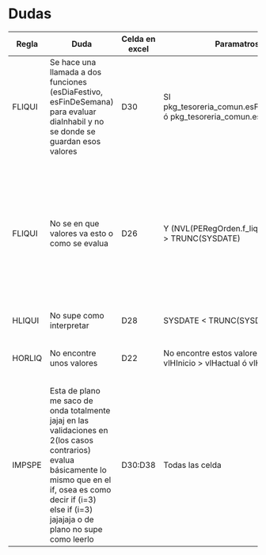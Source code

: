 # Dudas

|Regla|Duda|Celda en excel|Paramatros Especificos|Solucion propuesta|Comentario|Check|
|---|---|---|-|----------------|--|---|
|FLIQUI|Se hace una llamada a dos funciones (esDiaFestivo, esFinDeSemana) para evaluar diaInhabil y no se donde se guardan esos valores|D30|SI pkg_tesoreria_comun.esFindeSemana(vlDia_Inhabil) ó pkg_tesoreria_comun.esDiaFestivo(vlDia_Inhabil)| Invente dos parametros jaja esDiaFestivo y esFinDeSemana</br> y agrege como reglas diaInhabil == esDiaFestivo</br>diaInhabil == esFinDeSemana|OK|✔|
|FLIQUI|No se en que valores va esto o como se evalua|D26|Y (NVL(PERegOrden.f_liquida_pago, PEFOperacion) > TRUNC(SYSDATE)|Entiendo NVL solo que en la consulta compara con la fecha actual, en todo caso en el drools yo lo pondría así: fechaLiquidaPago > fechaOperacio pero si toda la funcion solo devuelve un T O F entonces donde se guarda ese valor?|NVL es una expresion de comparacion NVL(expresion_es_null, devuelve_esto) [https://docs.oracle.com/cd/B19306_01/server.102/b14200/functions105.htm]|-|
|HLIQUI|No supe como interpretar|D28|SYSDATE < TRUNC(SYSDATE) + (vlHora/24)|No lo puse|  Lo checho a detalle|-|
|HORLIQ|No encontre unos valores|D22|No encontre estos valores:</br>vlHInicio > vlHactual ó vlHCierre < vlHactual|Invente los parametros</br>horaInicio y horaCierre y así los compare|Creo serán enriquecidos, pero checo el detalle|✔|
|IMPSPE|Esta de plano me saco de onda totalmente jajaj en las validaciones en 2(los casos contrarios) evalua básicamente lo mismo que en el if, osea es como decir if (i=3) else if (i=3) jajajaja o de plano no supe como leerlo|D30:D38|Todas las celda|No lo puse|Lo checo|-|
